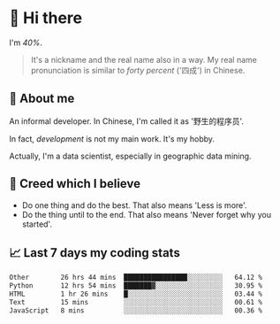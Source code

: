 # 👋 Hi there

I'm *40%*.

> It's a nickname and the real name also in a way.
> My real name pronunciation is similar to *forty percent* ('四成') in Chinese.

## :speech_balloon: About me

An informal developer. In Chinese, I'm called it as '野生的程序员'.

In fact, _development_ is not my main work. It's my hobby.

Actually, I'm a data scientist, especially in geographic data mining.

## :see_no_evil: Creed which I believe

- Do one thing and do the best. That also means 'Less is more'.
- Do the thing until to the end. That also means 'Never forget why you started'.

## :chart_with_upwards_trend: Last 7 days my coding stats

<!--START_SECTION:waka-->

```txt
Other        26 hrs 44 mins  ████████████████░░░░░░░░░   64.12 %
Python       12 hrs 54 mins  ███████▓░░░░░░░░░░░░░░░░░   30.95 %
HTML         1 hr 26 mins    █░░░░░░░░░░░░░░░░░░░░░░░░   03.44 %
Text         15 mins         ░░░░░░░░░░░░░░░░░░░░░░░░░   00.61 %
JavaScript   8 mins          ░░░░░░░░░░░░░░░░░░░░░░░░░   00.36 %
```

<!--END_SECTION:waka-->
